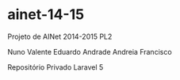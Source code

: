# ainet-14-15
Projeto de AINet 2014-2015 PL2

Nuno Valente
Eduardo Andrade
Andreia Francisco

Repositório Privado
Laravel 5
